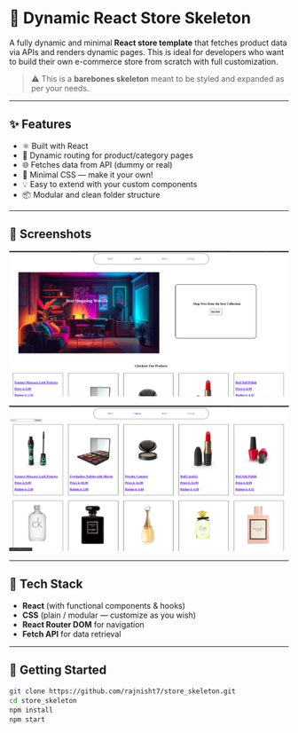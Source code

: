 # 🛒 Dynamic React Store Skeleton

A fully dynamic and minimal **React store template** that fetches product data via APIs and renders dynamic pages. This is ideal for developers who want to build their own e-commerce store from scratch with full customization.

> ⚠️ This is a **barebones skeleton** meant to be styled and expanded as per your needs.

---

## ✨ Features

- ⚛️ Built with React
- 🧠 Dynamic routing for product/category pages
- 🌐 Fetches data from API (dummy or real)
- 🎨 Minimal CSS — make it your own!
- 💡 Easy to extend with your custom components
- 📦 Modular and clean folder structure

---

## 📸 Screenshots


![Home Page](screenshots/image1.png)


![Product Page](screenshots/image2.png)


---

## 🔧 Tech Stack

- **React** (with functional components & hooks)
- **CSS** (plain / modular — customize as you wish)
- **React Router DOM** for navigation
- **Fetch API** for data retrieval

---

## 🚀 Getting Started

```bash
git clone https://github.com/rajnisht7/store_skeleton.git
cd store_skeleton
npm install
npm start
